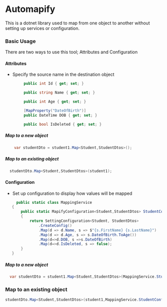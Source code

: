# Automapify
This is a dotnet library used to map from one object to another without setting up services or configuration.

### Basic Usage
There are two ways to use this tool; Attributes and Configuration
#### **Attributes**

- Specify the source name in the destination object

   ```csharp
        public int Id { get; set; }

        public string Name { get; set; }

        public int Age { get; set; }

        [MapProperty("DateOfBirth")]
        public DateTime DOB { get; set; }

        public bool IsDeleted { get; set; }
   ```

##### Map to a new object
```csharp
    var studentDto = student1.Map<Student,StudentDtos>();
```

##### Map to an existing object

  ```csharp
    studentDto.Map<Student,StudentDtos>(student1);
  ```

#### **Configuration**

- Set up configuration to display how values will be mapped

 ```csharp
      public static class MappingService
    {
        public static MapifyConfiguration<Student,StudentDtos> StudentConfig()
        {
            return SettingConfiguration<Student, StudentDtos>
                .CreateConfig()
                .Map(d => d.Name, s => $"{s.FirstName} {s.LastName}")
                .Map(d => d.Age, s => s.DateOfBirth.ToAge())
                .Map(d=>d.DOB, s =>s.DateOfBirth)
                .Map(d=>d.IsDeleted, s => false);
        }
    }
 ```

##### Map to a new object

  ```csharp
    var studentDto = student1.Map<Student,StudentDtos>(MappingService.StudentConfig());
  ```

### Map to an existing object

```csharp
studentDto.Map<Student,StudentDtos>(student1,MappingService.StudentConfig());
```

